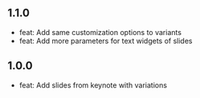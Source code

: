 ## 1.1.0

- feat: Add same customization options to variants
- feat: Add more parameters for text widgets of slides

## 1.0.0

- feat: Add slides from keynote with variations
